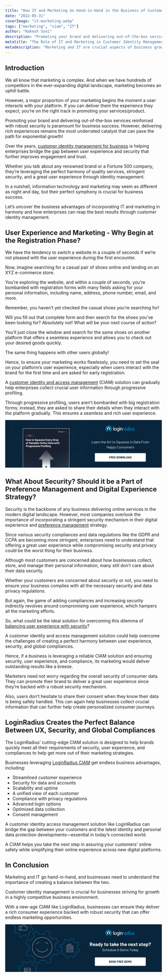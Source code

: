 ```yaml
---
title: "How IT and Marketing Go Hand-in-Hand in the Business of Customer Identity Management?"
date: "2022-05-31"
coverImage: "it-marketing.webp"
tags: ["marketing", "ciam", "IT"]
author: "Rakesh Soni"
description: "Promoting your brand and delivering out-of-the-box services reinforced with robust security is paramount for business success. However, delivering rich experiences remains the most underrated catalyst that can pave the path for exponential growth!"
metatitle: "The Role of IT and Marketing in Customer Identity Management"
metadescription: "Marketing and IT are crucial aspects of business growth. Learn how a CIAM solution helps businesses by offering stringent security and a great user experience."
---
```


## Introduction 

We all know that marketing is complex. And when we have hundreds of competitors in the ever-expanding digital landscape, marketing becomes an uphill battle. 

However, a major proportion of your marketing begins the moment a user interacts with your platform. If you can deliver them the experience they expect, you’re on the right track in promoting your services/product. 

Promoting your brand and delivering out-of-the-box services reinforced with robust security is paramount for business success. However, delivering rich experiences remains the most underrated catalyst that can pave the path for exponential growth! 

Over the years, [customer identity management for business](https://www.loginradius.com/blog/identity/new-age-ciam/) is helping enterprises bridge the gap between user experience and security that further improves engagement and trust. 

Whether you talk about any renowned brand or a Fortune 500 company, they’re leveraging the perfect harmony of quality services, stringent security, and a great user experience through identity management. 

In a nutshell, information technology and marketing may seem as different as night and day, but their perfect symphony is crucial for business success. 

Let’s uncover the business advantages of incorporating IT and marketing in harmony and how enterprises can reap the best results through customer identity management. 


## User Experience and Marketing - Why Begin at the Registration Phase? 

We have the tendency to switch a website in a couple of seconds if we’re not pleased with the user experience during the first encounter. 

Now, imagine searching for a casual pair of shoes online and landing on an XYZ e-commerce store. 

You’re exploring the website, and within a couple of seconds, you’re bombarded with registration forms with many fields asking for your personal information, including name, address, phone number, email, and more. 

Remember, you haven’t yet checked the casual shoes you’re searching for! 

Will you fill out that complete form and then search for the shoes you’ve been looking for? Absolutely not! What will be your next course of action? 

You’ll just close the window and search for the same shoes on another platform that offers a seamless experience and allows you to check out your desired goods quickly. 

The same thing happens with other users globally!

Hence, to ensure your marketing works flawlessly, you need to set the seal on your platform’s user experience, especially when users interact with the brand for the first time and are asked for early registration. 

A [customer identity and access management](https://www.loginradius.com/blog/identity/customer-identity-and-access-management/) (CIAM) solution can gradually help enterprises collect crucial user information through progressive profiling.

Through progressive profiling, users aren’t bombarded with big registration forms; instead, they are asked to share their details when they interact with the platform gradually. This ensures a seamless and rich user experience. 

[![EB-progressive-profiling](EB-progressive-profiling.webp)](https://www.loginradius.com/resource/how-to-squeeze-every-drop-of-progressive-profiling/)


## What About Security? Should it be a Part of Preference Management and Digital Experience Strategy?

Security is the backbone of any business delivering online services in the modern digital landscape. However, most companies overlook the importance of incorporating a stringent security mechanism in their digital experience and [preference management](https://www.loginradius.com/consent-management/) strategy. 

Since various security compliances and data regulations like the GDPR and CCPA are becoming more stringent, enterprises need to understand that offering a great user experience while compromising security and privacy could be the worst thing for their business. 

Although most customers are concerned about how businesses collect, store, and manage their personal information, many still don’t care about their data security. 

Whether your customers are concerned about security or not, you need to ensure your business complies with all the necessary security and data privacy regulations. 

But again, the game of adding compliances and increasing security indirectly revolves around compromising user experience, which hampers all the marketing efforts. 

So, what could be the ideal solution for overcoming this dilemma of [balancing user experience with security](https://www.loginradius.com/blog/identity/balancing-security-cx/)?

A customer identity and access management solution could help overcome the challenges of creating a perfect harmony between user experience, security, and global compliances. 

Hence, if a business is leveraging a reliable CIAM solution and ensuring security, user experience, and compliance, its marketing would deliver outstanding results like a breeze. 

Marketers need not worry regarding the overall security of consumer data. They can promote their brand to deliver a great user experience since they’re backed with a robust security mechanism. 

Also, users don’t hesitate to share their consent when they know their data is being safely handled. This can again help businesses collect crucial information that can further help create personalized consumer journeys. 


## LoginRadius Creates the Perfect Balance Between UX, Security, and Global Compliances

The LoginRadius’ cutting-edge CIAM solution is designed to help brands quickly meet all their requirements of security, user experience, and compliances to help get more out of their marketing strategies. 

Businesses leveraging [LoginRadius CIAM](https://www.loginradius.com/) get endless business advantages, including: 



* Streamlined customer experience
* Security for data and accounts
* Scalability and uptime
* A unified view of each customer
* Compliance with privacy regulations
* Advanced login options
* Optimized data collection
* Consent management

A customer identity access management solution like LoginRadius can bridge the gap between your customers and the latest identity and personal data protection developments—essential in today’s connected world. 

A CIAM helps you take the next step in assuring your customers’ online safety while simplifying their online experience across new digital platforms. 


## In Conclusion 

Marketing and IT go hand-in-hand, and businesses need to understand the importance of creating a balance between the two. 

Customer identity management is crucial for businesses striving for growth in a highly competitive business environment. 

With a new-age CIAM like LoginRadius, businesses can ensure they deliver a rich consumer experience backed with robust security that can offer endless marketing opportunities. 


[![book-a-demo-loginradius-banner](../../assets/book-a-demo-loginradius.webp)](https://www.loginradius.com/contact-us?utm_source=blog&utm_medium=web&utm_campaign=role-it-marketing-customer-identity-management)